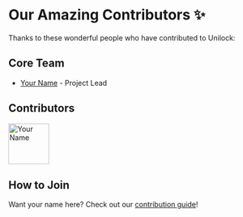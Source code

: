 # Our Amazing Contributors ✨

Thanks to these wonderful people who have contributed to Unilock:

## Core Team

- [Your Name](https://github.com/yourusername) - Project Lead

## Contributors

[//]: contributor-faces
<a href="https://github.com/yourusername"><img src="https://github.com/yourusername.png" title="Your Name" width="80" height="80"></a>

## How to Join

Want your name here? Check out our [contribution guide](CONTRIBUTING.md)!
